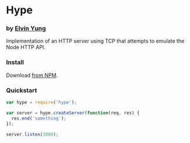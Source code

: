 # Hype
### by [Elvin Yung](https://github.com/elvinyung)

Implementation of an HTTP server using TCP that attempts to emulate the Node HTTP API.

### Install
Download [from NPM](https://www.npmjs.com/package/hype-server).

### Quickstart
```javascript
var hype = require('hype');

var server = hype.createServer(function(req, res) {
  res.end('something');
});

server.listen(3000);
```
